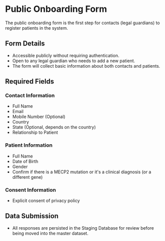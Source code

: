 # Public Onboarding Form

The public onboarding form is the first step for contacts (legal guardians) to register patients in the system.

## Form Details
- Accessible publicly without requiring authentication.
- Open to any legal guardian who needs to add a new patient.
- The form will collect basic information about both contacts and patients.

## Required Fields
### Contact Information
- Full Name
- Email
- Mobile Number (Optional)
- Country
- State (Optional, depends on the country)
- Relationship to Patient

### Patient Information
- Full Name
- Date of Birth
- Gender
- Confirm if there is a MECP2 mutation or it's a clinical diagnosis (or a different gene)

### Consent Information
- Explicit consent of privacy policy

## Data Submission
- All responses are persisted in the Staging Database for review before being moved into the master dataset.
